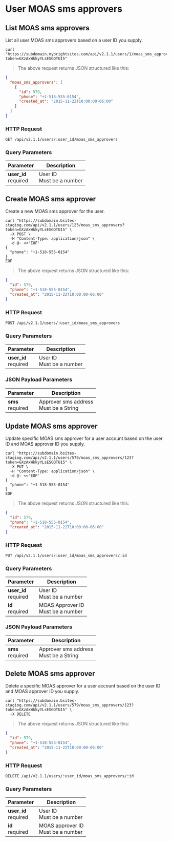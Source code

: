 # User MOAS sms approvers

## List MOAS sms approvers

List all user MOAS sms approvers based on a user ID you supply.

```shell
curl "https://subdomain.mybrightsites.com/api/v2.1.1/users/1/moas_sms_approvers?token=GXzAxWkkyYLsESGQTU15"
```

> The above request returns JSON structured like this:

```json
{
  "moas_sms_approvers": [
    {
      "id": 579,
      "phone": "+1-518-555-0154",
      "created_at": "2015-11-22T10:00:00-06:00"
    }
  ]
}
```

### HTTP Request

`GET /api/v2.1.1/users/:user_id/moas_sms_approvers`

### Query Parameters

Parameter | Description
--------- | -----------
<div><strong>user_id </strong></div><div>required</div> | <div>User ID</div><div>Must be a number</div>



## Create MOAS sms approver

Create a new MOAS sms approver for the user.

```shell
curl "https://subdomain.bsites-staging.com/api/v2.1.1/users/123/moas_sms_approvers?token=GXzAxWkkyYLsESGQTU15" \
  -X POST \
  -H "Content-Type: application/json" \
  -d @- <<'EOF'
{
  "phone": "+1-518-555-0154"
}
EOF
```

> The above request returns JSON structured like this:

```json
{
  "id": 579,
  "phone": "+1-518-555-0154",
  "created_at": "2015-11-22T10:00:00-06:00"
}
```

### HTTP Request

`POST /api/v2.1.1/users/:user_id/moas_sms_approvers`

### Query Parameters

Parameter | Description
--------- | -----------
<div><strong>user_id </strong></div><div>required</div> | <div>User ID</div><div>Must be a number</div>

### JSON Payload Parameters

Parameter | Description
--------- | -----------
<div><strong>sms</strong></div><div>required</div> | <div>Approver sms address</div><div>Must be a String</div>

## Update MOAS sms approver

Update specific MOAS sms approver for a user account based on the user ID and MOAS approver ID you supply.

```shell
curl "https://subdomain.bsites-staging.com/api/v2.1.1/users/579/moas_sms_approvers/123?token=GXzAxWkkyYLsESGQTU15" \
  -X PUT \
  -H "Content-Type: application/json" \
  -d @- <<'EOF'
{
  "phone": "+1-518-555-0154"
}
EOF
```

> The above request returns JSON structured like this:

```json
{
  "id": 579,
  "phone": "+1-518-555-0154",
  "created_at": "2015-11-22T10:00:00-06:00"
}
```

### HTTP Request

`PUT /api/v2.1.1/users/:user_id/moas_sms_approvers/:id`

### Query Parameters

Parameter | Description
--------- | -----------
<div><strong>user_id </strong></div><div>required</div> | <div>User ID</div><div>Must be a number</div>
<div><strong>id </strong></div><div>required</div> | <div>MOAS Approver ID</div><div>Must be a number</div>

### JSON Payload Parameters

Parameter | Description
--------- | -----------
<div><strong>sms</strong></div><div>required</div> | <div>Approver sms address</div><div>Must be a String</div>

## Delete MOAS sms approver

Delete a specific MOAS approver for a user account based on the user ID and MOAS approver ID you supply.

```shell
curl "https://subdomain.bsites-staging.com/api/v2.1.1/users/579/moas_sms_approvers/123?token=GXzAxWkkyYLsESGQTU15" \
  -X DELETE
```

> The above request returns JSON structured like this:

```json
{
  "id": 579,
  "phone": "+1-518-555-0154",
  "created_at": "2015-11-22T10:00:00-06:00"
}
```

### HTTP Request

`DELETE /api/v2.1.1/users/:user_id/moas_sms_approvers/:id`

### Query Parameters

Parameter | Description
--------- | -----------
<div><strong>user_id </strong></div><div>required</div> | <div>User ID</div><div>Must be a number</div>
<div><strong>id </strong></div><div>required</div> | <div>MOAS approver ID</div><div>Must be a number</div>
